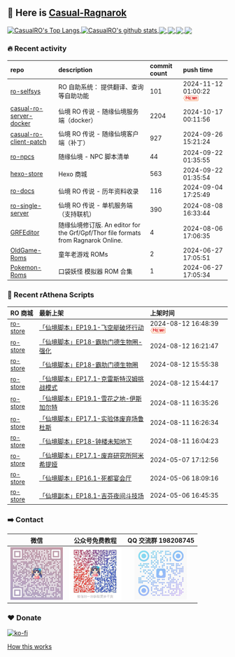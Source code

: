 ## 👋  Here is [Casual-Ragnarok](https://ragnarok.buzz)

<!--BGN_SECTION:github-readme-stats-->
<a href="https://store.ragnarok.buzz" target="_blank">
  <img height="190" align="center" src="https://github-readme-stats.vercel.app/api/top-langs/?username=CasualRO&theme=great-gatsby" alt="CasualRO's Top Langs" />
</a>
<a href="https://store.ragnarok.buzz" target="_blank">
  <img height="190" align="center" src="https://github-readme-stats.vercel.app/api?username=CasualRO&count_private=true&show_icons=true&theme=nightowl" alt="CasualRO's github stats" />
</a>

<a href="https://store.ragnarok.buzz" target="_blank">
  <img height="114" align="center" src="https://github-readme-stats.vercel.app/api/pin/?username=Casual-Ragnarok&repo=ro-store&theme=nord" />
</a>

<a href="https://github.com/Casual-Ragnarok/openkore-docker" target="_blank">
  <img height="114" align="center" src="https://github-readme-stats.vercel.app/api/pin/?username=Casual-Ragnarok&repo=openkore-docker&theme=nord" />
</a>

<a href="https://npc.ragnarok.buzz" target="_blank">
  <img height="114" align="center" src="https://github-readme-stats.vercel.app/api/pin/?username=Casual-Ragnarok&repo=ro-npcs&theme=nord" />
</a>

<a href="https://docs.ragnarok.buzz" target="_blank">
  <img height="114" align="center" src="https://github-readme-stats.vercel.app/api/pin/?username=Casual-Ragnarok&repo=ro-docs&theme=nord" />
</a>

<!--END_SECTION:github-readme-stats-->



### 🔥  Recent activity
<!-- BGN_SECTION:activity -->
| repo | description | commit count | push time |
|:------|:------|:------|:------|
| [ro-selfsys](https://github.com/Casual-Ragnarok/ro-selfsys) | RO 自助系统： 提供翻译、查询等自助功能 | 101 | 2024-11-12 01:00:22 ![news](https://github.com/CasualRO/CasualRO/blob/master/imgs/new.gif) |
| [casual-ro-server-docker](https://github.com/Casual-Ragnarok/casual-ro-server-docker) | 仙境 RO 传说 - 随缘仙境服务端（docker） | 2204 | 2024-10-17 00:11:56  |
| [casual-ro-client-patch](https://github.com/Casual-Ragnarok/casual-ro-client-patch) | 仙境 RO 传说 - 随缘仙境客户端（补丁） | 927 | 2024-09-26 15:21:24  |
| [ro-npcs](https://github.com/Casual-Ragnarok/ro-npcs) | 随缘仙境 - NPC 脚本清单 | 44 | 2024-09-22 01:35:55  |
| [hexo-store](https://github.com/Casual-Ragnarok/hexo-store) | Hexo 商城 | 563 | 2024-09-22 01:35:54  |
| [ro-docs](https://github.com/Casual-Ragnarok/ro-docs) | 仙境 RO 传说 - 历年资料收录 | 116 | 2024-09-04 17:25:49  |
| [ro-single-server](https://github.com/Casual-Ragnarok/ro-single-server) | 仙境 RO 传说 - 单机服务端（支持联机） | 390 | 2024-08-08 16:33:44  |
| [GRFEditor](https://github.com/Casual-Ragnarok/GRFEditor) | 随缘仙境修订版. An editor for the Grf/Gpf/Thor file formats from Ragnarok Online. | 4 | 2024-08-06 17:06:35  |
| [OldGame-Roms](https://github.com/EXP-Games/OldGame-Roms) | 童年老游戏 ROMs | 2 | 2024-06-27 17:05:51  |
| [Pokemon-Roms](https://github.com/EXP-Games/Pokemon-Roms) | 口袋妖怪 模拟器 ROM 合集 | 1 | 2024-06-27 17:05:34  |
<!-- END_SECTION:activity -->



### 📝  Recent rAthena Scripts
<!-- BGN_SECTION:article -->
| RO 商城 | 最新上架 | 上架时间 |
|:------|:------|:------|
| [ro-store](https://github.com/Casual-Ragnarok/ro-store) | [「仙境脚本」EP19.1-飞空艇破坏行动](https://store.ragnarok.buzz/game/ro/npc/1117-ep19.1-airship-destruction-operations/readme/) | 2024-08-12 16:48:39 ![news](https://github.com/CasualRO/CasualRO/blob/master/imgs/new.gif) |
| [ro-store](https://github.com/Casual-Ragnarok/ro-store) | [「仙境脚本」EP18-霸肋门德生物圈-强化](https://store.ragnarok.buzz/game/ro/npc/1116-ep18-varmundt-biosphere-plus/readme/) | 2024-08-12 16:21:47  |
| [ro-store](https://github.com/Casual-Ragnarok/ro-store) | [「仙境脚本」EP18-霸肋门德生物圈](https://store.ragnarok.buzz/game/ro/npc/1115-ep18-varmundt-biosphere/readme/) | 2024-08-12 15:55:38  |
| [ro-store](https://github.com/Casual-Ragnarok/ro-store) | [「仙境脚本」EP17.1-克雷斯特汉姆挑战模式](https://store.ragnarok.buzz/game/ro/npc/1114-ep17.1-old-glast-heim-challenge-mode/readme/) | 2024-08-12 15:44:17  |
| [ro-store](https://github.com/Casual-Ragnarok/ro-store) | [「仙境脚本」EP19.1-雪花之地-伊斯加尔特](https://store.ragnarok.buzz/game/ro/npc/1113-ep19.1-land-of-snow-flowers/readme/) | 2024-08-11 16:35:26  |
| [ro-store](https://github.com/Casual-Ragnarok/ro-store) | [「仙境脚本」EP17.1-实验体废弃场鲁杜斯](https://store.ragnarok.buzz/game/ro/npc/1112-ep17.1-laboratory-waste-disposal-plant-rudus/readme/) | 2024-08-11 16:26:34  |
| [ro-store](https://github.com/Casual-Ragnarok/ro-store) | [「仙境脚本」EP18-钟楼未知地下](https://store.ragnarok.buzz/game/ro/npc/1111-ep18-clock-tower-unknown-basement/readme/) | 2024-08-11 16:04:23  |
| [ro-store](https://github.com/Casual-Ragnarok/ro-store) | [「仙境脚本」EP17.1-废弃研究所阿米希提娅](https://store.ragnarok.buzz/game/ro/npc/1110-ep17.1-abandoned-lab-amicitia/readme/) | 2024-05-07 17:12:56  |
| [ro-store](https://github.com/Casual-Ragnarok/ro-store) | [「仙境脚本」EP16.1-死都宴会厅](https://store.ragnarok.buzz/game/ro/npc/1109-ep16.1-the-royal-banquet/readme/) | 2024-05-06 18:09:16  |
| [ro-store](https://github.com/Casual-Ragnarok/ro-store) | [「仙境副本」EP18.1-吉芬夜间斗技场](https://store.ragnarok.buzz/game/ro/npc/1108-ep18.1-geffen-night-arena/readme/) | 2024-05-06 16:45:35  |
<!-- END_SECTION:article -->


### ➡️ Contact

| 微信 | 公众号免费教程 | QQ 交流群 198208745 |
|:---:|:---:|:---:|
| <img width="120" src="./imgs/CRO-CC.jpg"> | <img width="120" src="./imgs/WeChat-tutorial.jpg"> | <img width="120" src="./imgs/QQ-Group.jpg"> | 


### ❤️ Donate

[![ko-fi](https://ko-fi.com/img/githubbutton_sm.svg)](https://ko-fi.com/C0C7N2Z9C)

<!-- [![QR-Code](./imgs/qrcode.png)](https://casual-ragnarok.github.io/payment/) -->


<a align="right" href="https://github.com/CasualRO/CasualRO/blob/master/How_this_works.md">How this works</a>

<!-- -------------------------------------- -->
<!-- more emoji : http://emojihomepage.com/ -->
<!-- -------------------------------------- -->
